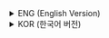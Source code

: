 <details>
<summary>ENG (English Version)</summary>

## **Chapter 8 – Programming Languages**  

This chapter presents the evolution, characteristics, and practical development process for various programming languages and programming paradigms.

### **1. Programming Language Concepts**  
Programming languages are essential for instructing computers.  
- Low-level languages: Machine language (binary), assembly language (mnemonics for hardware control).  
- High-level languages: Closer to human language, easier for general tasks.

### **2. Generations of Programming Languages**  
Progression from machine language to assembly, procedural languages (FORTRAN, COBOL, BASIC), visual and block programming (Scratch), and databases.

### **3. Program Development Tools and Environments**  
Basic tools: editor, compiler, linker, loader, debugger.  
Integrated Development Environment (IDE): Combines essential tools, e.g., Visual Studio, GoLand, Eclipse.

### **4. Implementation and Execution Process**  
Source code is written, compiled to object files, linked to create executable files, and debugged to correct errors.  
Compilers translate whole source code, while interpreters execute code line by line.

### **5. Important Languages**  
FORTRAN (scientific), COBOL (business), BASIC (education), Pascal (structured), C (system), C++ (object-oriented), Java (cross-platform), C# (Microsoft/.NET), Python (AI/data), Go, Kotlin (Android), Swift (Apple), R (statistics/data science).

### **6. Object-Oriented Programming**  
Object-oriented programming (OOP): Concepts such as abstraction, inheritance, encapsulation, polymorphism.  
Objects consist of attributes and behaviors, modeled naturally after real-world entities.

</details>

<details>
<summary>KOR (한국어 버전)</summary>

## **8장 – 프로그래밍언어**  

프로그래밍언어 발전, 특징, 개발환경 및 주요 패러다임 요약.

### **1. 프로그래밍언어 개념**  
저급언어(기계어, 어셈블리어)와 고급언어(포트란, 코볼, 베이직 등)의 구분.  
명령어 전달과 하드웨어 제어를 위한 언어.

### **2. 언어 세대별 분류**  
기계어, 어셈블리어, 절차지향 언어(포트란, 코볼, 베이직, 파스칼), 비절차적, 시각적, 블록프로그래밍(스크래치), 데이터베이스질의언어 등 발전 과정.

### **3. 개발환경과 도구**  
에디터, 컴파일러, 링커, 로더, 디버거 등 기초 도구.  
IDE(통합개발환경)로 비주얼 스튜디오, GoLand, 이클립스 등.

### **4. 구현과 실행 과정**  
소스코드 작성, 컴파일, 오브젝트 파일 생성, 링크, 실행 파일 생성, 디버깅, 에러 수정 과정.

### **5. 중요한 언어들**  
포트란(과학), 코볼(기업업무), 베이직(교육), 파스칼(구조적), C(시스템), C++(객체지향), 자바(크로스 플랫폼), C#(.NET), 파이썬(AI/데이터), 고, 코틀린(안드로이드), 스위프트(애플), R(통계분석).

### **6. 객체지향 프로그래밍**  
추상화, 상속, 캡슐화, 다형성 등 객체지향 개념.  
속성과 행동으로 구성한 객체 중심 모델.  
절차지향과 객체지향의 차이와 주요 언어 사례.

</details>
